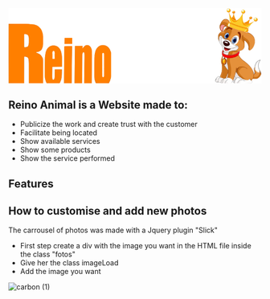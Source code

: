 <img class="logo" align="center" src="./IMG/reinoAnimalLogo.png"> 






## Reino Animal is a Website made to: 
- Publicize the work and create trust with the customer
- Facilitate being located
- Show available services
- Show some products
- Show the service performed


## Features

## How to customise and add new photos
The carrousel of photos was made with a Jquery plugin "Slick"

* First step create a div with the image you want in the HTML file inside the class "fotos" 
* Give her the class imageLoad
* Add the image you want

![carbon (1)](https://user-images.githubusercontent.com/60366579/169144516-c0c0c12c-e0bf-475b-8ed3-502e350f8b40.png)

